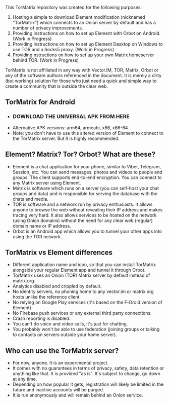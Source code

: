 This TorMatrix repository was created for the following purposes:
1) Hosting a simple to download Element modification (nicknamed "TorMatrix") which connects to an Onion server by default and has a number of privacy improvements.
2) Providing instructions on how to set up Element with Orbot on Android. (Work in Progress)
3) Providing instructions on how to set up Element Desktop on Windows to use TOR and a Socks5 proxy. (Work in Progress)
4) Providing nstructions on how to set up your own Matrix homeserver behind TOR. (Work in Progress)

TorMatrix is not affiliated in any way with Vector.IM, TOR, Matrix, Orbot or any of the software authors referenced in the document. It is merely a dirty (but working) solution for those who just need a quick and simple way to create a community that is outside the clear web.

## TorMatrix for Android
- ### DOWNLOAD THE UNIVERSAL APK FROM HERE
- Alternative APK versions: arm64, armeabi, x86, x86-64
- Note: you don't have to use this altered version of Element to connect to the TorMatrix server. But it is highly recommended.

## Element? Matrix? Tor? Orbot? What are these?
- Element is a chat application for your phone, similar to Viber, Telegram, Session, etc. You can send messages, photos and videos to people and groups. The client supports end-to-end encryption. You can connect to any Matrix server using Element.
- Matrix is software which runs on a server (you can self-host your chat groups and data) and is responsible for serving the database with the chats and media.
- TOR is software and a network run by privacy enthusiasts. It allows anyone to browse the web without revealing their IP address and makes tracing very hard. It also allows services to be hosted on the network (using Onion domains) without the need for any clear web (regular) domain name or IP address.
- Orbot is an Android app which allows you to tunnel your other apps into using the TOR network.

## TorMatrix vs Element differences
- Different application name and icon, so that you can install TorMatrix alongside your regular Element app and tunnel it through Orbot.
- TorMatrix uses an Onion (TOR) Matrix server by default instead of matrix.org.
- Analytics disabled and crippled by default.
- No identity servers, no phoning home to any vector.im or matrix.org hosts unlike the reference client.
- No relying on Google Play services (it's based on the F-Droid version of Element).
- No Firebase push services or any external third party connections.
- Crash reporting is disabled.
- You can't do voice and video calls, it's just for chatting.
- You probably won't be able to use federation (joining groups or talking to contacts on servers outside your home server).

## Who can use the TorMatrix server?
- For now, anyone. It is an experimental project.
- It comes with no guarantees in terms of privacy, safety, data retention or anything like that. It is provided "as is". It's subject to change, go down at any time.
- Depending on how popular it gets, registration will likely be limited in the future and inactive accounts will be purged.
- It is run anonymously and will remain behind an Onion service.

